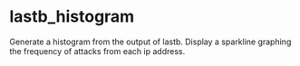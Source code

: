 # lastb_histogram
Generate a histogram from the output of lastb. Display a sparkline graphing the frequency of attacks from each ip address.

